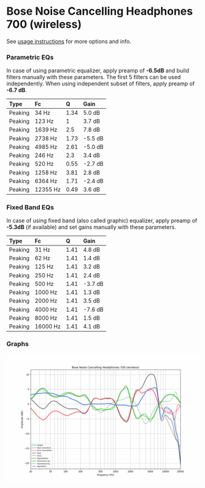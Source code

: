 # Bose Noise Cancelling Headphones 700 (wireless)
See [usage instructions](https://github.com/jaakkopasanen/AutoEq#usage) for more options and info.

### Parametric EQs
In case of using parametric equalizer, apply preamp of **-6.5dB** and build filters manually
with these parameters. The first 5 filters can be used independently.
When using independent subset of filters, apply preamp of **-6.7 dB**.

| Type    | Fc       |    Q | Gain    |
|:--------|:---------|:-----|:--------|
| Peaking | 34 Hz    | 1.34 | 5.0 dB  |
| Peaking | 123 Hz   | 1    | 3.7 dB  |
| Peaking | 1639 Hz  | 2.5  | 7.8 dB  |
| Peaking | 2738 Hz  | 1.73 | -5.5 dB |
| Peaking | 4985 Hz  | 2.61 | -5.0 dB |
| Peaking | 246 Hz   | 2.3  | 3.4 dB  |
| Peaking | 520 Hz   | 0.55 | -2.7 dB |
| Peaking | 1258 Hz  | 3.81 | 2.8 dB  |
| Peaking | 6364 Hz  | 1.71 | -2.4 dB |
| Peaking | 12355 Hz | 0.49 | 3.6 dB  |

### Fixed Band EQs
In case of using fixed band (also called graphic) equalizer, apply preamp of **-5.3dB**
(if available) and set gains manually with these parameters.

| Type    | Fc       |    Q | Gain    |
|:--------|:---------|:-----|:--------|
| Peaking | 31 Hz    | 1.41 | 4.8 dB  |
| Peaking | 62 Hz    | 1.41 | 1.4 dB  |
| Peaking | 125 Hz   | 1.41 | 3.2 dB  |
| Peaking | 250 Hz   | 1.41 | 2.4 dB  |
| Peaking | 500 Hz   | 1.41 | -3.7 dB |
| Peaking | 1000 Hz  | 1.41 | 1.3 dB  |
| Peaking | 2000 Hz  | 1.41 | 3.5 dB  |
| Peaking | 4000 Hz  | 1.41 | -7.6 dB |
| Peaking | 8000 Hz  | 1.41 | 1.5 dB  |
| Peaking | 16000 Hz | 1.41 | 4.1 dB  |

### Graphs
![](./Bose%20Noise%20Cancelling%20Headphones%20700%20(wireless).png)
